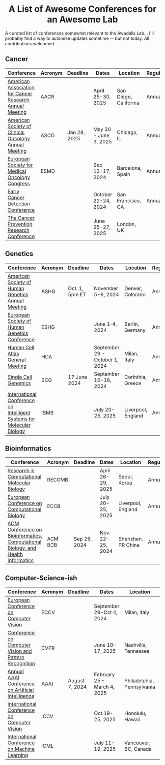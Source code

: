 <div align="center">
<h1>A List of Awesome Conferences for an Awesome Lab</h1>
</div>
A curated list of conferences somewhat relevant to the Awadalla Lab... I'll probably find a way to automize updates sometime -- but not today. 
All contributions welcomed. 

## Cancer

| Conference                                                   | Acronym | Deadline     | Dates                 | Location              | Regularity |
| ------------------------------------------------------------ | ------- | ------------ | --------------------- | --------------------- | ---------- |
| [American Association for Cancer Research Annual Meeting](https://www.aacr.org/meeting/aacr-annual-meeting-2024/) | AACR    |              | April 25-30, 2025     | San Diego, California | Annual     |
| [American Society of Clinical Oncology Annual Meeting](https://conferences.asco.org/am/attend) | ASCO    | Jan 28, 2025 | May 30 - June 3, 2025 | Chicago, IL           | Annual     |
| [European Society for Medical Oncology Congress](https://www.esmo.org/meeting-calendar/esmo-congress-2024) | ESMO    |              | Sep 13-17, 2024       | Barcelona, Spain      | Annual     |
| [Early Cancer Detection Conference](https://www.earlydetectionresearch.com/) |         |              | October 22-24, 2024   | San Francisco, CA     | Annual     |
| [The Cancer Prevention Research Conference](https://www.cancerresearchuk.org/funding-for-researchers/research-events-and-conferences/the-cancer-prevention-research-conference-2024) |         |              | June 25-27, 2025      | London, UK            |            |

## Genetics

| Conference                                                   | Acronym | Deadline       | Dates                          | Location           | Regularity |
| ------------------------------------------------------------ | ------- | -------------- | ------------------------------ | ------------------ | ---------- |
| [American Society of Human Genetics Annual Meeting](https://www.ashg.org/meetings/2024meeting/) | ASHG    | Oct. 1, 5pm ET | November 5-9, 2024             | Denver, Colorado   | Annual     |
| [European Society of Human Genetics Conference](https://2024.eshg.org/) | ESHG    |                | June 1–4, 2024                 | Berlin, Germany    | Annual     |
| [Human Cell Atlas General Meeting](https://events.humancellatlas.org/2024GM) | HCA     |                | September 29 - October 1, 2024 | Milan, Italy       | Annual     |
| [Single Cell Genomics](https://conferences.weizmann.ac.il/SCG2024/) | SCG     | 17 June 2024   | September 16-18, 2024          | Corinthia, Greece  | Annual     |
| [International Conference on Intelligent Systems for Molecular Biology](https://www.iscb.org/ismb2024/home) | ISMB    |                | July 20-25, 2025               | Liverpool, England | Annual     |

## Bioinformatics

| Conference                                                   | Acronym | Deadline     | Dates             | Location           | Regularity |
| ------------------------------------------------------------ | ------- | ------------ | ----------------- | ------------------ | ---------- |
| [Research in Computational Molecular Biology](https://recomb.org/recomb2024/) | RECOMB  |              | April 26-29, 2025 | Seoul, Korea       | Annual     |
| [European Conference on Computational Biology](https://www.iscb.org/ismbeccb2025/home) | ECCB    |              | July 20-25, 2025  | Liverpool, England | Annual     |
| [ACM Conference on Bioinformatics, Computational Biology, and Health Informatics](https://acm-bcb.org/) | ACM BCB | Sep 25, 2024 | Nov. 22-25, 2024  | Shenzhen, PR China | Annual     |

## Computer-Science-ish

| Conference                                                   | Acronym | Deadline       | Dates                       | Location                   | Regularity |
| ------------------------------------------------------------ | ------- | -------------- | --------------------------- | -------------------------- | ---------- |
| [European Conference on Computer Vision](https://eccv.ecva.net/) | ECCV    |                | September 29-Oct 4, 2024    | Milan, Italy               | Annual     |
| [Conference on Computer Vision and Pattern Recognition](https://www.thecvf.com/) | CVPR    |                | June 10–17, 2025            | Nashville, Tennessee       | Annual     |
| [Annual AAAI Conference on Artificial Intelligence](https://aaai.org/conference/aaai/aaai-25/) | AAAI    | August 7, 2024 | February 25 – March 4, 2025 | Philadelphia, Pennsylvania | Annual     |
| [International Conference on Computer Vision](https://www.thecvf.com/) | ICCV    |                | Oct 19-25, 2025             | Honolulu, Hawaii           | Annual     |
| [International Conference on Machine Learning](https://icml.cc/Conferences/2024) | ICML    |                | July 11-19, 2025            | Vancouver, BC, Canada      | Annual     |

